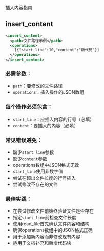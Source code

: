 插入内容指南

## insert_content
```xml
<insert_content>
  <path>文件路径示例</path>
  <operations>
    [{"start_line":10,"content":"新代码"}]
  </operations>
</insert_content>
```

### 必需参数：
- `path`：要修改的文件路径
- `operations`：插入操作的JSON数组

### 每个操作必须包含：
- `start_line`：应插入内容的行号（必填）
- `content`：要插入的内容（必填）

### 常见错误避免：
- 缺少`start_line`参数
- 缺少`content`参数
- operations数组中JSON格式无效
- `start_line`使用非数字值
- 尝试在超出文件长度的行号插入
- 尝试修改不存在的文件

### 最佳实践：
- 在尝试修改文件前始终验证文件是否存在
- 指定`start_line`前检查文件长度
- 使用read_file首先确认文件内容和结构
- 确保operations数组中的JSON格式正确
- 用于添加新内容而非修改现有内容
- 适用于文档补充和新增代码块